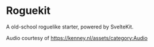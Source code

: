 # Roguekit

A old-school roguelike starter, powered by SvelteKit.

Audio courtesy of https://kenney.nl/assets/category:Audio